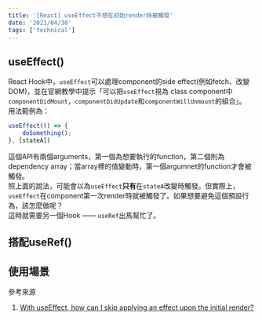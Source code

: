 ```yaml
---
title: '[React] useEffect不想在初始render時被觸發'
date: '2021/04/30'
tags: ['technical']
---
```


## useEffect()
React Hook中，`useEffect`可以處理component的side effect(例如fetch、改變DOM)，並在官網教學中提示「可以把`useEffect`視為 class component中 `componentDidMount`，`componentDidUpdate`和`componentWillUnmount`的組合」。  
用法範例為：  
```javascript
useEffect(() => {
    doSomething();
}, [stateA])
```

這個API有兩個arguments，第一個為想要執行的function，第二個則為dependency array；當array裡的值變動時，第一個argumnet的function才會被觸發。  
照上面的說法，可能會以為`useEffect`**只有**在`stateA`改變時觸發。但實際上，`useEffect`在component第一次render時就被觸發了。如果想要避免這個預設行為，該怎麼做呢？  
這時就需要另一個Hook —— `useRef`出馬幫忙了。


## 搭配useRef()

## 使用場景

參考來源
1. [With useEffect, how can I skip applying an effect upon the initial render?](https://stackoverflow.com/questions/53179075/with-useeffect-how-can-i-skip-applying-an-effect-upon-the-initial-render)